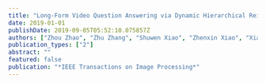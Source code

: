```yaml
---
title: "Long-Form Video Question Answering via Dynamic Hierarchical Reinforced Networks"
date: 2019-01-01
publishDate: 2019-09-05T05:52:10.075857Z
authors: ["Zhou Zhao", "Zhu Zhang", "Shuwen Xiao", "Zhenxin Xiao", "Xiaohui Yan", "Jun Yu", "Deng Cai", "Fei Wu"]
publication_types: ["2"]
abstract: ""
featured: false
publication: "*IEEE Transactions on Image Processing*"
---
```


